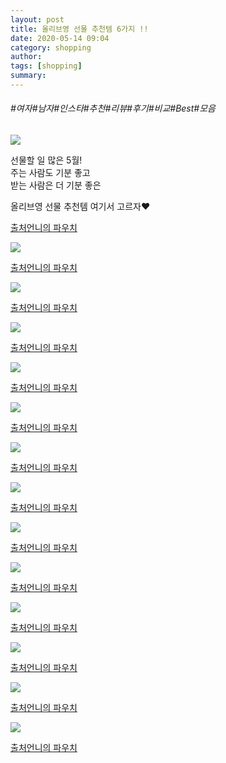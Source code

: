 ```yaml
---
layout: post
title: 올리브영 선물 추천템 6가지 !!
date: 2020-05-14 09:04
category: shopping
author: 
tags: [shopping]
summary: 
---
```


###### #여자#남자#인스타#추천#리뷰#후기#비교#Best#모음

[![](https://img1.daumcdn.net/thumb/R720x0/?fname=https%3A%2F%2Ft1.daumcdn.net%2Fliveboard%2Funpa%2Ff825bb81d64c4339bb544327823ed708.JPG)](https://www.unpa.me/)

선물할 일 많은 5월!  
주는 사람도 기분 좋고  
받는 사람은 더 기분 좋은  
  
올리브영 선물 추천템 여기서 고르자♥  

[출처언니의 파우치](https://www.unpa.me/)

[![](https://img1.daumcdn.net/thumb/R720x0/?fname=https%3A%2F%2Ft1.daumcdn.net%2Fliveboard%2Funpa%2Fd384a735e96549dcb8426a29f1b707b2.JPG)](https://www.unpa.me/)

[출처언니의 파우치](https://www.unpa.me/)

[![](https://img1.daumcdn.net/thumb/R720x0/?fname=https%3A%2F%2Ft1.daumcdn.net%2Fliveboard%2Funpa%2Fe671785c2c564919b0861bbebd7014a1.JPG)](https://www.unpa.me/)

[출처언니의 파우치](https://www.unpa.me/)

[![](https://img1.daumcdn.net/thumb/R720x0/?fname=https%3A%2F%2Ft1.daumcdn.net%2Fliveboard%2Funpa%2Fe4e60fcc7b224cdd8b3a208dfe256b10.JPG)](https://www.unpa.me/)

[출처언니의 파우치](https://www.unpa.me/)

[![](https://img1.daumcdn.net/thumb/R720x0/?fname=https%3A%2F%2Ft1.daumcdn.net%2Fliveboard%2Funpa%2Fae2526bb161b43499982ec1c2705958c.JPG)](https://www.unpa.me/)

[출처언니의 파우치](https://www.unpa.me/)

[![](https://img1.daumcdn.net/thumb/R720x0/?fname=https%3A%2F%2Ft1.daumcdn.net%2Fliveboard%2Funpa%2Ffaae9a279be342c6b3221c083436fad1.JPG)](https://www.unpa.me/)

[출처언니의 파우치](https://www.unpa.me/)

[![](https://img1.daumcdn.net/thumb/R720x0/?fname=https%3A%2F%2Ft1.daumcdn.net%2Fliveboard%2Funpa%2F32e66fc1b924484887c09a52d08298ce.JPG)](https://www.unpa.me/)

[출처언니의 파우치](https://www.unpa.me/)

[![](https://img1.daumcdn.net/thumb/R720x0/?fname=https%3A%2F%2Ft1.daumcdn.net%2Fliveboard%2Funpa%2Fe5ef9c527dfd4953b7bdfd107e8be1f4.JPG)](https://www.unpa.me/)

[출처언니의 파우치](https://www.unpa.me/)

[![](https://img1.daumcdn.net/thumb/R720x0/?fname=https%3A%2F%2Ft1.daumcdn.net%2Fliveboard%2Funpa%2F2632c19ed4a043b19fb9a0d395e02918.JPG)](https://www.unpa.me/)

[출처언니의 파우치](https://www.unpa.me/)

[![](https://img1.daumcdn.net/thumb/R720x0/?fname=https%3A%2F%2Ft1.daumcdn.net%2Fliveboard%2Funpa%2F176d2328e75342b2b3da34ab7f2686cc.JPG)](https://www.unpa.me/)

[출처언니의 파우치](https://www.unpa.me/)

[![](https://img1.daumcdn.net/thumb/R720x0/?fname=https%3A%2F%2Ft1.daumcdn.net%2Fliveboard%2Funpa%2F6868b44d1c7b45f39b7daaa1c65b63cc.JPG)](https://www.unpa.me/)

[출처언니의 파우치](https://www.unpa.me/)

[![](https://img1.daumcdn.net/thumb/R720x0/?fname=https%3A%2F%2Ft1.daumcdn.net%2Fliveboard%2Funpa%2Fbcd743369eb5481aa47fadea178fbf87.JPG)](https://www.unpa.me/)

[출처언니의 파우치](https://www.unpa.me/)

[![](https://img1.daumcdn.net/thumb/R720x0/?fname=https%3A%2F%2Ft1.daumcdn.net%2Fliveboard%2Funpa%2Fb4e3c109ece64de8815b08dcc9fc0fd0.JPG)](https://www.unpa.me/)

[출처언니의 파우치](https://www.unpa.me/)

[![](https://img1.daumcdn.net/thumb/R720x0/?fname=https%3A%2F%2Ft1.daumcdn.net%2Fliveboard%2Funpa%2Fe3a1803b30a54b5c94cb97c8104b9c32.JPG)](https://www.unpa.me/)

[출처언니의 파우치](https://www.unpa.me/)

[  
](http://bit.ly/app_unpa)